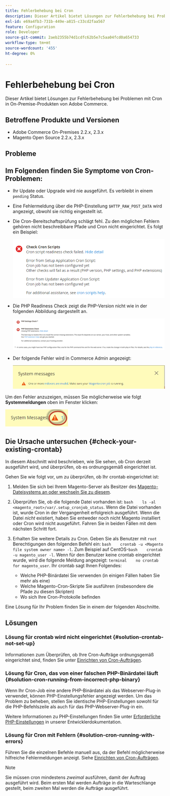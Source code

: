 ```yaml
---
title: Fehlerbehebung bei Cron
description: Dieser Artikel bietet Lösungen zur Fehlerbehebung bei Problemen mit Cron in On-Premise-Produkten von Adobe Commerce.
exl-id: e69a4fb3-731b-449e-a815-c33cd2faa567
feature: Configuration
role: Developer
source-git-commit: 2aeb2355b74d1cdfc62b5e7c5aa04fcd0a654733
workflow-type: tm+mt
source-wordcount: '455'
ht-degree: 0%

---
```


# Fehlerbehebung bei Cron

Dieser Artikel bietet Lösungen zur Fehlerbehebung bei Problemen mit Cron in On-Premise-Produkten von Adobe Commerce.

## Betroffene Produkte und Versionen

* Adobe Commerce On-Premises 2.2.x, 2.3.x
* Magento Open Source 2.2.x, 2.3.x

## Probleme

## Im Folgenden finden Sie Symptome von Cron-Problemen:

* Ihr Update oder Upgrade wird nie ausgeführt. Es verbleibt in einem `pending` Status.
* Eine Fehlermeldung über die PHP-Einstellung `$HTTP_RAW_POST_DATA` wird angezeigt, obwohl sie richtig eingestellt ist.
* Die Cron-Bereitschaftsprüfung schlägt fehl. Zu den möglichen Fehlern gehören nicht beschreibbare Pfade und Cron nicht eingerichtet. Es folgt ein Beispiel:

  ![upgr-tshooting-no-cron2.png](assets/upgr-tshoot-no-cron2.png)

* Die PHP Readiness Check zeigt die PHP-Version nicht wie in der folgenden Abbildung dargestellt an.

  ![screen_shot_2019-08-29_at_1.36.08_PM.png](assets/Screen_Shot_2019-08-29_at_1.36.08_PM.png)

* Der folgende Fehler wird in Commerce Admin angezeigt:

  ![compman-cron-not-running.png](assets/compman-cron-not-running.png)

Um den Fehler anzuzeigen, müssen Sie möglicherweise wie folgt **Systemmeldungen** oben im Fenster klicken:

![compman_sys-messages.png](assets/compman_sys-messages.png)

## Die Ursache untersuchen {#check-your-existing-crontab}

In diesem Abschnitt wird beschrieben, wie Sie sehen, ob Cron derzeit ausgeführt wird, und überprüfen, ob es ordnungsgemäß eingerichtet ist.

Gehen Sie wie folgt vor, um zu überprüfen, ob Ihr crontab eingerichtet ist:

1. Melden Sie sich bei Ihrem Magento-Server als Besitzer des [Magento-Dateisystems an oder wechseln Sie zu diesem](https://experienceleague.adobe.com/de/docs/commerce-operations/installation-guide/prerequisites/file-system/overview).
1. Überprüfen Sie, ob die folgende Datei vorhanden ist:    `bash    ls -al <magento_root>/var/.setup_cronjob_status`. Wenn die Datei vorhanden ist, wurde Cron in der Vergangenheit erfolgreich ausgeführt. Wenn die Datei *nicht* existiert, haben Sie entweder noch nicht Magento installiert oder Cron wird nicht ausgeführt. Fahren Sie in beiden Fällen mit dem nächsten Schritt fort.
1. Erhalten Sie weitere Details zu Cron. Geben Sie als Benutzer mit `root` Berechtigungen den folgenden Befehl ein:    `bash    crontab -u <Magento file system owner name> -l`. Zum Beispiel auf CentOS-`bash    crontab -u magento_user -l`.  Wenn für den Benutzer keine crontab eingerichtet wurde, wird die folgende Meldung angezeigt:    `terminal    no crontab for magento_user`. Ihr crontab sagt Ihnen Folgendes:

   * Welche PHP-Binärdatei Sie verwenden (in einigen Fällen haben Sie mehr als eine)
   * Welche Magento-Cron-Skripte Sie ausführen (insbesondere die Pfade zu diesen Skripten)
   * Wo sich Ihre Cron-Protokolle befinden

Eine Lösung für Ihr Problem finden Sie in einem der folgenden Abschnitte.

## Lösungen

### Lösung für crontab wird nicht eingerichtet {#solution-crontab-not-set-up}

Informationen zum Überprüfen, ob Ihre Cron-Aufträge ordnungsgemäß eingerichtet sind, finden Sie unter [Einrichten von Cron-Aufträgen](https://experienceleague.adobe.com/de/docs/commerce-operations/installation-guide/next-steps/configuration).

### Lösung für Cron, das von einer falschen PHP-Binärdatei läuft {#solution-cron-running-from-incorrect-php-binary}

Wenn Ihr Cron-Job eine andere PHP-Binärdatei als das Webserver-Plug-in verwendet, können PHP-Einstellungsfehler angezeigt werden. Um das Problem zu beheben, stellen Sie identische PHP-Einstellungen sowohl für die PHP-Befehlszeile als auch für das PHP-Webserver-Plug-in ein.

Weitere Informationen zu PHP-Einstellungen finden Sie unter [Erforderliche PHP-Einstellungen](https://experienceleague.adobe.com/de/docs/commerce-operations/installation-guide/prerequisites/php-settings) in unserer Entwicklerdokumentation.

### Lösung für Cron mit Fehlern {#solution-cron-running-with-errors}

Führen Sie die einzelnen Befehle manuell aus, da der Befehl möglicherweise hilfreiche Fehlermeldungen anzeigt. Siehe [Einrichten von Cron-Aufträgen](https://experienceleague.adobe.com/de/docs/commerce-operations/installation-guide/next-steps/configuration).

>[!NOTE]
>
>Sie müssen cron mindestens *zweimal* ausführen, damit der Auftrag ausgeführt wird. Beim ersten Mal werden Aufträge in die Warteschlange gestellt, beim zweiten Mal werden die Aufträge ausgeführt.
